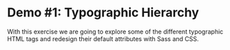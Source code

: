# Demo #1: Typographic Hierarchy
With this exercise we are going to explore some of the different typographic HTML tags and redesign their default attributes with Sass and CSS.